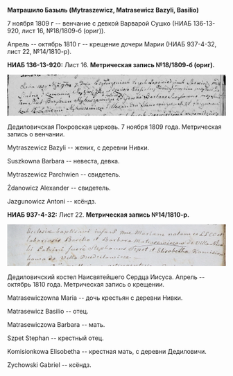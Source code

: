 **Матрашило Базыль (Mytraszewicz, Matrasewicz Bazyli, Basilio)**

7 ноября 1809 г -- венчание с девкой Варварой Сушко (НИАБ 136-13-920,
лист 16, №18/1809-б (ориг)).

Апрель -- октябрь 1810 г -- крещение дочери Марии (НИАБ 937-4-32, лист
22, №14/1810-р).

**НИАБ 136-13-920:** Лист 16. **Метрическая запись №18/1809-б (ориг).**

![](./media/15448326e0db0a5495f9f5881193a54d34548db3.png)

Дедиловичская Покровская церковь. 7 ноября 1809 года. Метрическая запись
о венчании.

Mytraszewicz Bazyli -- жених, с деревни Нивки.

Suszkowna Barbara -- невеста, девка.

Mytraszewicz Parchwien -- свидетель.

Żdanowicz Alexander -- свидетель.

Jazgunowicz Antoni -- ксёндз.

**НИАБ 937-4-32:** Лист 22. **Метрическая запись №14/1810-р.**

![](./media/1af2b50ffa976908b8967b41d53405bdd2aea5aa.png)

Дедиловичский костел Наисвятейшего Сердца Иисуса. Апрель -- октябрь 1810
года. Метрическая запись о крещении.

Matrasewiczowna Maria -- дочь крестьян с деревни Нивки.

Matrasewicz Basilio -- отец.

Matrasewiczowa Barbara -- мать.

Szpet Stephan -- крестный отец.

Komisionkowa Elisobetha -- крестная мать, с деревни Дедиловичи.

Zychowski Gabriel -- ксёндз.
